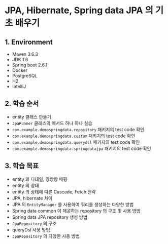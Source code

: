 # JPA, Hibernate, Spring data JPA 의 기초 배우기

## 1. Environment
- Maven 3.6.3
- JDK 1.6
- Spring boot 2.6.1
- Docker
- PostgreSQL
- H2
- IntelliJ

## 2. 학습 순서
- entity 클래스 만들기
- `JpaRunner` 클래스의 메서드 하나 하나 실습
- `com.example.demospringdata.repository` 패키지의 test code 확인
- `com.example.demospringdata.custom` 패키지의 test code 확인
- `com.example.demospringdata.querydsl` 패키지의 test code 확인
- `com.example.demospringdata.springdatajpa` 패키지의 test code 확인

## 3. 학습 목표

- entity 의 다대일, 양방향 매핑
- entity 의 상태
- entity 의 상태에 따른 Cascade, Fetch 전략
- JPA, hibernate 차이
- JPA 의 `EntityManager` 를 사용하여 쿼리를 생성하는 다양한 방법
- Spring data common 이 제공하는 repository 의 구조 및 사용 방법
- Spring data JPA repository 생성 방법
- `JpaRepository` 의 구조
- queryDsl 사용 방법
- `JpaRepository` 의 다양한 사용 방법
